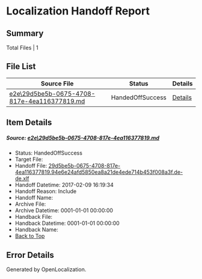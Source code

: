 # <a name='report-top'></a> Localization Handoff Report

## Summary
 Total Files | 1

## File List
 Source File | Status | Details 
 ----------- | ------ | ------- 
 [e2e\29d5be5b-0675-4708-817e-4ea116377819.md](https://github.com/OpenLocalizationTestOrg/ol-test0/blob/bee926a3910001eeb98ee539c84eada27b0d4988/e2e/29d5be5b-0675-4708-817e-4ea116377819.md) | HandedOffSuccess | [Details](#a36e0670accb49f8a87d58f34742a0bf1e6181691)

## Item Details
##### <a name='a36e0670accb49f8a87d58f34742a0bf1e6181691'></a> Source: [e2e\29d5be5b-0675-4708-817e-4ea116377819.md](https://github.com/OpenLocalizationTestOrg/ol-test0/blob/bee926a3910001eeb98ee539c84eada27b0d4988/e2e/29d5be5b-0675-4708-817e-4ea116377819.md)
* Status: HandedOffSuccess
* Target File: 
* Handoff File: [29d5be5b-0675-4708-817e-4ea116377819.94e6e24afd5850ea8a21de4ede714b453f008a3f.de-de.xlf](https://github.com/OpenLocalizationTestOrg/ol-test0-handoff/blob/fbbca487fb97bf7e1102a074e5b811761ae784f8/ol-handoff/OpenLocalizationTestOrg/ol-test0-dede/shujia/ht/29d5be5b-0675-4708-817e-4ea116377819.94e6e24afd5850ea8a21de4ede714b453f008a3f.de-de.xlf)
* Handoff Datetime: 2017-02-09 16:19:34
* Handoff Reason: Include
* Handoff Name: 
* Archive File: 
* Archive Datetime: 0001-01-01 00:00:00
* Handback File: 
* Handback Datetime: 0001-01-01 00:00:00
* Handback Name: 
* [Back to Top](#report-top)


## Error Details

Generated by OpenLocalization.

